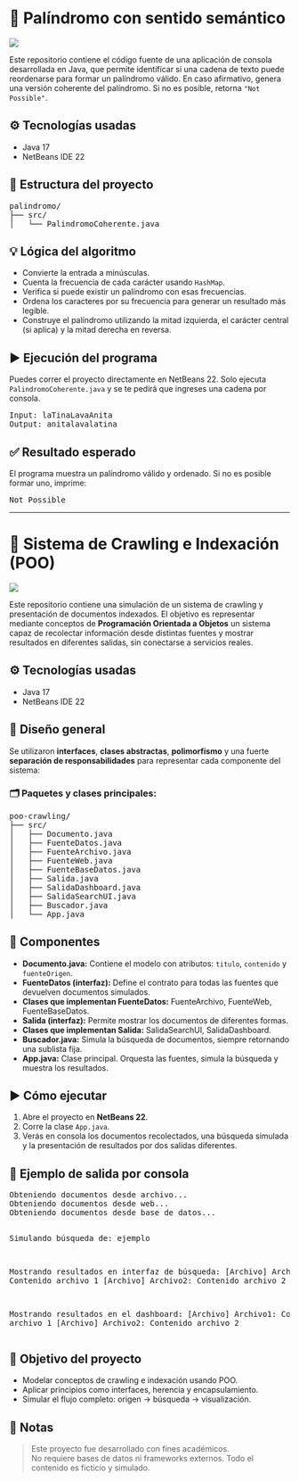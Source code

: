 <h1>🧩 Palíndromo con sentido semántico</h1>
<div align="center">
  <p align="left">
    <img src="https://img.shields.io/badge/STATUS-FINALIZADO-blue">
  </p>
</div>

<p>
  Este repositorio contiene el código fuente de una aplicación de consola desarrollada en Java, que permite identificar si una cadena de texto puede reordenarse para formar un palíndromo válido. 
  En caso afirmativo, genera una versión coherente del palíndromo. Si no es posible, retorna <code>"Not Possible"</code>.
</p>

<h2>⚙️ Tecnologías usadas</h2>
<ul>
  <li>Java 17</li>
  <li>NetBeans IDE 22</li>
</ul>

<h2>📂 Estructura del proyecto</h2>
<pre>
palindromo/
├── src/
│   └── PalindromoCoherente.java
</pre>

<h2>💡 Lógica del algoritmo</h2>
<ul>
  <li>Convierte la entrada a minúsculas.</li>
  <li>Cuenta la frecuencia de cada carácter usando <code>HashMap</code>.</li>
  <li>Verifica si puede existir un palíndromo con esas frecuencias.</li>
  <li>Ordena los caracteres por su frecuencia para generar un resultado más legible.</li>
  <li>Construye el palíndromo utilizando la mitad izquierda, el carácter central (si aplica) y la mitad derecha en reversa.</li>
</ul>

<h2>▶️ Ejecución del programa</h2>
<p>Puedes correr el proyecto directamente en NetBeans 22. Solo ejecuta <code>PalindromoCoherente.java</code> y se te pedirá que ingreses una cadena por consola.</p>

<pre>
Input: laTinaLavaAnita
Output: anitalavalatina
</pre>

<h2>✅ Resultado esperado</h2>
<p>El programa muestra un palíndromo válido y ordenado. Si no es posible formar uno, imprime:</p>
<pre>
Not Possible
</pre>

<hr>

<h1>📁 Sistema de Crawling e Indexación (POO)</h1>
<div align="center">
  <p align="left">
    <img src="https://img.shields.io/badge/STATUS-FINALIZADO-blue">
  </p>
</div>

<p>
  Este repositorio contiene una simulación de un sistema de crawling y presentación de documentos indexados. 
  El objetivo es representar mediante conceptos de <strong>Programación Orientada a Objetos</strong> un sistema capaz de recolectar información desde distintas fuentes y mostrar resultados en diferentes salidas, sin conectarse a servicios reales.
</p>

<h2>⚙️ Tecnologías usadas</h2>
<ul>
  <li>Java 17</li>
  <li>NetBeans IDE 22</li>
</ul>

<h2>🧱 Diseño general</h2>
<p>Se utilizaron <strong>interfaces</strong>, <strong>clases abstractas</strong>, <strong>polimorfismo</strong> y una fuerte <strong>separación de responsabilidades</strong> para representar cada componente del sistema:</p>

<h3>🗂️ Paquetes y clases principales:</h3>
<pre>
poo-crawling/
├── src/
│   ├── Documento.java
│   ├── FuenteDatos.java
│   ├── FuenteArchivo.java
│   ├── FuenteWeb.java
│   ├── FuenteBaseDatos.java
│   ├── Salida.java
│   ├── SalidaDashboard.java
│   ├── SalidaSearchUI.java
│   ├── Buscador.java
│   └── App.java
</pre>

<h2>🧩 Componentes</h2>
<ul>
  <li><strong>Documento.java:</strong> Contiene el modelo con atributos: <code>titulo</code>, <code>contenido</code> y <code>fuenteOrigen</code>.</li>
  <li><strong>FuenteDatos (interfaz):</strong> Define el contrato para todas las fuentes que devuelven documentos simulados.</li>
  <li><strong>Clases que implementan FuenteDatos:</strong> FuenteArchivo, FuenteWeb, FuenteBaseDatos.</li>
  <li><strong>Salida (interfaz):</strong> Permite mostrar los documentos de diferentes formas.</li>
  <li><strong>Clases que implementan Salida:</strong> SalidaSearchUI, SalidaDashboard.</li>
  <li><strong>Buscador.java:</strong> Simula la búsqueda de documentos, siempre retornando una sublista fija.</li>
  <li><strong>App.java:</strong> Clase principal. Orquesta las fuentes, simula la búsqueda y muestra los resultados.</li>
</ul>

<h2>▶️ Cómo ejecutar</h2>
<ol>
  <li>Abre el proyecto en <strong>NetBeans 22</strong>.</li>
  <li>Corre la clase <code>App.java</code>.</li>
  <li>Verás en consola los documentos recolectados, una búsqueda simulada y la presentación de resultados por dos salidas diferentes.</li>
</ol>

<h2>📸 Ejemplo de salida por consola</h2>
<pre>
Obteniendo documentos desde archivo...
Obteniendo documentos desde web...
Obteniendo documentos desde base de datos...

Simulando búsqueda de: ejemplo

Mostrando resultados en interfaz de búsqueda:
[Archivo] Archivo1: Contenido archivo 1
[Archivo] Archivo2: Contenido archivo 2

Mostrando resultados en el dashboard:
[Archivo] Archivo1: Contenido archivo 1
[Archivo] Archivo2: Contenido archivo 2
</pre>

<h2>🎯 Objetivo del proyecto</h2>
<ul>
  <li>Modelar conceptos de crawling e indexación usando POO.</li>
  <li>Aplicar principios como interfaces, herencia y encapsulamiento.</li>
  <li>Simular el flujo completo: origen → búsqueda → visualización.</li>
</ul>

<h2>📎 Notas</h2>
<blockquote>
  Este proyecto fue desarrollado con fines académicos.<br>
  No requiere bases de datos ni frameworks externos. Todo el contenido es ficticio y simulado.
</blockquote>
